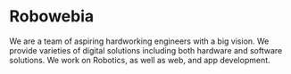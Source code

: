 # Robowebia
We are a team of aspiring hardworking engineers with a big vision. We provide varieties of digital solutions including both hardware and software solutions. We work on Robotics, as well as web, and app development.
